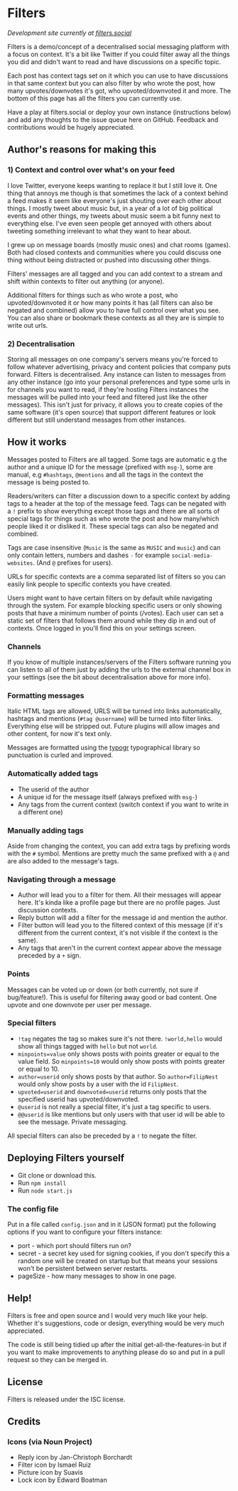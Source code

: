 # Filters

_Development site currently at [filters.social](http://filters.social)_

Filters is a demo/concept of a decentralised social messaging platform with a focus on context. It's a bit like Twitter if you could filter away all the things you did and didn't want to read and have discussions on a specific topic.

Each post has context tags set on it which you can use to have discussions in that same context but you can also filter by who wrote the post, how many upvotes/downvotes it's got, who upvoted/downvoted it and more. The bottom of this page has all the filters you can currently use.

Have a play at filters.social or deploy your own instance (instructions below) and add any thoughts to the issue queue here on GitHub. Feedback and contributions would be hugely appreciated.

## Author's reasons for making this

### 1) Context and control over what's on your feed

I love Twitter, everyone keeps wanting to replace it but I still love it. One thing that annoys me though is that sometimes the lack of a context behind a feed makes it seem like everyone's just shouting over each other about things. I mostly tweet about music but, in a year of a lot of big political events and other things, my tweets about music seem a bit funny next to everything else. I've even seen people get annoyed with others about tweeting something irrelevant to what they want to hear about.

I grew up on message boards (mostly music ones) and chat rooms (games). Both had closed contexts and communities where you could discuss one thing without being distracted or pushed into discussing other things.

Filters' messages are all tagged and you can add context to a stream and shift within contexts to filter out anything (or anyone). 

Additional filters for things such as who wrote a post, who upvoted/downvoted it or how many points it has (all filters can also be negated and combined) allow you to have full control over what you see. You can also share or bookmark these contexts as all they are is simple to write out urls.

### 2) Decentralisation

Storing all messages on one company's servers means you're forced to follow whatever advertising, privacy and content policies that company puts forward. Filters is decentralised. Any instance can listen to messages from any other instance (go into your personal preferences and type some urls in for channels you want to read, if they're hosting Filters instances the messages will be pulled into your feed and filtered just like the other messages). This isn't just for privacy, it allows you to create copies of the same software (it's open source) that support different features or look different but still understand messages from other instances.

## How it works

Messages posted to Filters are all tagged. Some tags are automatic e.g the author and a unique ID for the message (prefixed with `msg-`), some are manual, e.g `#hashtags`, `@mentions` and all the tags in the context the message is being posted to.

Readers/writers can filter a discussion down to a specific context by adding tags to a header at the top of the message feed. Tags can be negated with a `!` prefix to show everything except those tags and there are all sorts of special tags for things such as who wrote the post and how many/which people liked it or disliked it. These special tags can also be negated and combined.

Tags are case insensitive (`Music` is the same as `MUSIC` and `music`) and can only contain letters, numbers and dashes `-` for example `social-media-websites`. (And `@` prefixes for users).

URLs for specific contexts are a comma separated list of filters so you can easily link people to specific contexts you have created.

Users might want to have certain filters on by default while navigating through the system. For example blocking specific users or only showing posts that have a minimum number of points (/votes). Each user can set a static set of filters that follows them around while they dip in and out of contexts. Once logged in you'll find this on your settings screen.

### Channels

If you know of multiple instances/servers of the Filters software running you can listen to all of them just by adding the urls to the external channel box in your settings (see the bit about decentralisation above for more info).

### Formatting messages

Italic HTML tags are allowed, URLS will be turned into links automatically, hashtags and mentions (`#tag @username`) will be turned into filter links. Everything else will be stripped out. Future plugins will allow images and other content, for now it's text only.

Messages are formatted using the [typogr](https://www.npmjs.com/package/typogr) typographical library so punctuation is curled and improved.

### Automatically added tags

* The userid of the author
* A unique id for the message itself (always prefixed with `msg-`)
* Any tags from the current context (switch context if you want to write in a different one)

### Manually adding tags

Aside from changing the context, you can add extra tags by prefixing words with the `#` symbol. Mentions are pretty much the same prefixed with a `@` and are also added to the message's tags.

### Navigating through a message

* Author will lead you to a filter for them. All their messages will appear here. It's kinda like a profile page but there are no profile pages. Just discussion contexts.
* Reply button will add a filter for the message id and mention the author.
* Filter button will lead you to the filtered context of this message (if it's different from the current context, it's not visible if the context is the same).
* Any tags that aren't in the current context appear above the message preceded by a `+` sign.

### Points

Messages can be voted up or down (or both currently, not sure if bug/feature!). This is useful for filtering away good or bad content. One upvote and one downvote per user per message.

### Special filters

* `!tag` negates the tag so makes sure it's not there.  `!world,hello` would show all things tagged with `hello` but not `world`.
* `minpoints=value` only shows posts with points greater or equal to the value field. So `minpoints=10` would only show posts with points greater or equal to 10.
* `author=userid` only shows posts by that author. So `author=FilipNest` would only show posts by a user with the id `FilipNest`.
* `upvoted=userid` and `downvoted=userid` returns only posts that the specified userid has upvoted/downvoted.
* `@userid` is not really a special filter, it's just a tag specific to users.
* `@@userid` is like mentions but only users with that user id will be able to see the message. Private messaging.

All special filters can also be preceded by a `!` to negate the filter.

## Deploying Filters yourself

* Git clone or download this.
* Run `npm install`
* Run `node start.js`

### The config file

Put in a file called `config.json` and in it (JSON format) put the following options if you want to configure your filters instance:

* port - which port should filters run on?
* secret - a secret key used for signing cookies, if you don't specify this a random one will be created on startup but that means your sessions won't be persistent between server restarts.
* pageSize - how many messages to show in one page.

## Help!

Filters is free and open source and I would very much like your help. Whether it's suggestions, code or design, everything would be very much appreciated.

The code is still being tidied up after the initial get-all-the-features-in but if you want to make improvements to anything please do so and put in a pull request so they can be merged in.

## License

Filters is released under the ISC license.

## Credits

### Icons (via Noun Project)

* Reply icon by Jan-Christoph Borchardt
* Filter icon by Ismael Ruiz
* Picture icon by Suavis
* Lock icon by Edward Boatman
